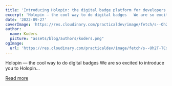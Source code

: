 ```yaml
---
title: 'Introducing Holopin: the digital badge platform for developers!'
excerpt: 'Holopin — the cool way to do digital badges   We are so excited to introduce you to Holopin...'
date: '2022-09-27'
coverImage: 'https://res.cloudinary.com/practicaldev/image/fetch/s--Oh2T-TCx--/c_imagga_scale,f_auto,fl_progressive,h_420,q_auto,w_1000/https://dev-to-uploads.s3.amazonaws.com/uploads/articles/mh8s08h4pei1vkqgehkk.png'
author:
  name: Koders
  picture: "assets/blog/authors/koders.png"
ogImage:
  url: 'https://res.cloudinary.com/practicaldev/image/fetch/s--Oh2T-TCx--/c_imagga_scale,f_auto,fl_progressive,h_420,q_auto,w_1000/https://dev-to-uploads.s3.amazonaws.com/uploads/articles/mh8s08h4pei1vkqgehkk.png'
---
```


Holopin — the cool way to do digital badges   We are so excited to introduce you to Holopin...

[Read more](https://dev.to/elenalape/introducing-holopin-the-digital-badge-platform-for-developers-2hlk)
